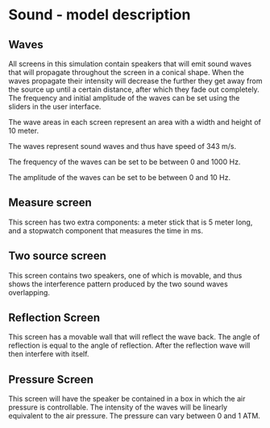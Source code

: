 # Sound - model description

## Waves

All screens in this simulation contain speakers that will emit sound waves that will propagate throughout the screen in
a conical shape. When the waves propagate their intensity will decrease the further they get away from the source up
until a certain distance, after which they fade out completely. The frequency and initial amplitude of the waves can be
set using the sliders in the user interface.

The wave areas in each screen represent an area with a width and height of 10 meter.

The waves represent sound waves and thus have speed of 343 m/s.

The frequency of the waves can be set to be between 0 and 1000 Hz.

The amplitude of the waves can be set to be between 0 and 10 Hz.

## Measure screen

This screen has two extra components: a meter stick that is 5 meter long, and a stopwatch component that measures the time in ms.

## Two source screen

This screen contains two speakers, one of which is movable, and thus shows the interference pattern produced by the two
sound waves overlapping.

## Reflection Screen

This screen has a movable wall that will reflect the wave back. The angle of reflection is equal to the angle of
reflection. After the reflection wave will then interfere with itself.

## Pressure Screen

This screen will have the speaker be contained in a box in which the air pressure is controllable. The intensity of the
waves will be linearly equivalent to the air pressure. The pressure can vary between 0 and 1 ATM.
